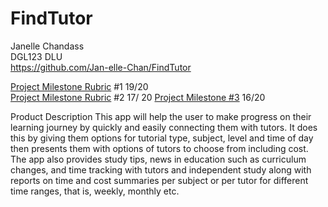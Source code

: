 # FindTutor
Janelle Chandass\
DGL123 DLU\
https://github.com/Jan-elle-Chan/FindTutor

[Project Milestone Rubric](https://nicollege-my.sharepoint.com/:w:/g/personal/jchandass_northislandcollege_ca/EW6Psl-XTV5IucUnL5PzvRUBzhMg8XOKGxLEHaVPLGJMog?e=Q3LIr3) #1 19/20\
[Project Milestone Rubric](https://nicollege-my.sharepoint.com/:w:/g/personal/jchandass_northislandcollege_ca/ETuYC3DnkjRBpoPYiqmBdZYBcZiogg8bhTauQXJfOxjPXw?e=7AlwNT) #2 17/ 20 
[Project Milestone #3](https://nicollege-my.sharepoint.com/:w:/g/personal/jchandass_northislandcollege_ca/EefUUt9tsS1Hh6sXO3L0eI0BLxsdxSp-z8XEDOoeFdqucQ?e=inyzTa) 16/20

Product Description
This app will help the user to make progress on their learning journey by quickly and easily connecting them with tutors. It does this by giving them options for tutorial type, subject, level and time of day then presents them with options of tutors to choose from including cost. The app also provides study tips, news in education such as curriculum changes, and time tracking with tutors and independent study along with reports on time and cost summaries per subject or per tutor for different time ranges, that is, weekly, monthly etc.



